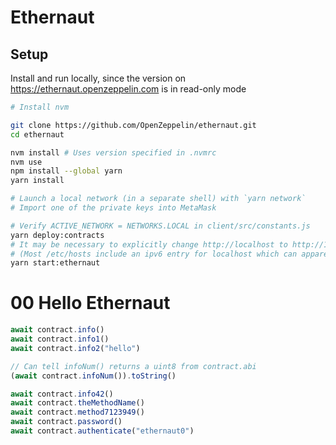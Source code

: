 # Ethernaut

## Setup

Install and run locally, since the version on https://ethernaut.openzeppelin.com is in read-only mode

```sh
# Install nvm

git clone https://github.com/OpenZeppelin/ethernaut.git
cd ethernaut

nvm install # Uses version specified in .nvmrc
nvm use
npm install --global yarn
yarn install

# Launch a local network (in a separate shell) with `yarn network`
# Import one of the private keys into MetaMask

# Verify ACTIVE_NETWORK = NETWORKS.LOCAL in client/src/constants.js
yarn deploy:contracts
# It may be necessary to explicitly change http://localhost to http://127.0.0.1 in client/src/constants.js
# (Most /etc/hosts include an ipv6 entry for localhost which can apparently cause problems)
yarn start:ethernaut
```

# 00 Hello Ethernaut

```js
await contract.info()
await contract.info1()
await contract.info2("hello")

// Can tell infoNum() returns a uint8 from contract.abi
(await contract.infoNum()).toString()

await contract.info42()
await contract.theMethodName()
await contract.method7123949()
await contract.password()
await contract.authenticate("ethernaut0")
```

